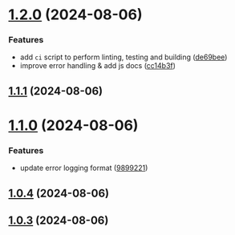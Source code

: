# [1.2.0](https://github.com/ghoshRitesh12/aniwatch/compare/v1.1.1...v1.2.0) (2024-08-06)


### Features

* add `ci` script to perform linting, testing and building ([de69bee](https://github.com/ghoshRitesh12/aniwatch/commit/de69bee81d595bfd0ba04821c9ed67b99998511e))
* improve error handling & add js docs ([cc14b3f](https://github.com/ghoshRitesh12/aniwatch/commit/cc14b3f110417bf3c52b1554aabc2de67301e9b2))



## [1.1.1](https://github.com/ghoshRitesh12/aniwatch/compare/v1.1.0...v1.1.1) (2024-08-06)



# [1.1.0](https://github.com/ghoshRitesh12/aniwatch/compare/v1.0.4...v1.1.0) (2024-08-06)


### Features

* update error logging format ([9899221](https://github.com/ghoshRitesh12/aniwatch/commit/9899221fcacedd75d8ba2b452c6f92f0d7026eff))



## [1.0.4](https://github.com/ghoshRitesh12/aniwatch/compare/v1.0.3...v1.0.4) (2024-08-06)



## [1.0.3](https://github.com/ghoshRitesh12/aniwatch/compare/v1.0.2...v1.0.3) (2024-08-06)



